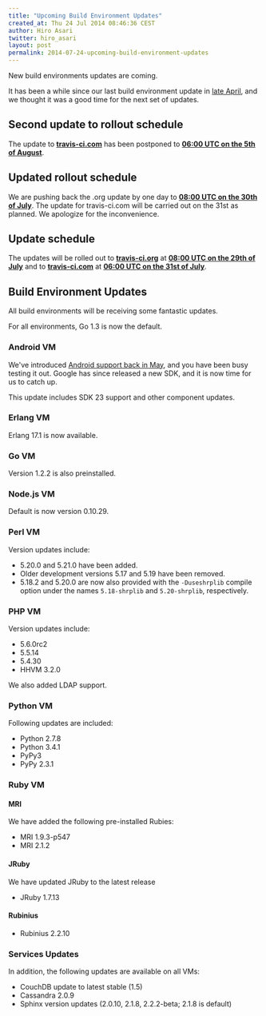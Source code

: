 ```yaml
---
title: "Upcoming Build Environment Updates"
created_at: Thu 24 Jul 2014 08:46:36 CEST
author: Hiro Asari
twitter: hiro_asari
layout: post
permalink: 2014-07-24-upcoming-build-environment-updates
---
```


New build environments updates are coming.

It has been a while since our last build environment update in
[late April](http://blog.travis-ci.com/2014-04-28-upcoming-build-environment-updates/),
and we thought it was a good time for the next set of updates.

## Second update to rollout schedule

The update to **[travis-ci.com](https://travis-ci.com)** has been postponed to
 **[06:00 UTC on the 5th of August](http://everytimezone.com/#2014-8-5,-360,cn3)**.

## Updated rollout schedule

We are pushing back the .org update by one day to **[08:00 UTC on the 30th of July](http://everytimezone.com/#2014-7-30,-240,cn3)**.
The update for travis-ci.com will be carried out on the 31st as planned.
We apologize for the inconvenience.

## Update schedule

The updates will be rolled out to
**[travis-ci.org](https://travis-ci.org)** at **[08:00 UTC on the 29th of July](http://everytimezone.com/#2014-7-29,-240,cn3)** and
to **[travis-ci.com](https://travis-ci.com)** at **[06:00 UTC on the 31st of July](http://everytimezone.com/#2014-7-31,-360,cn3)**.

## Build Environment Updates

All build environments will be receiving some fantastic updates.

For all environments, Go 1.3 is now the default.

### Android VM

We've introduced [Android support back in May](2014-05-07-android-build-support-now-in-beta),
and you have been busy testing it out.
Google has since released a new SDK, and it is now time for us to catch up.

This update includes SDK 23 support and other component updates.

### Erlang VM

Erlang 17.1 is now available.

### Go VM

Version 1.2.2 is also preinstalled.

### Node.js VM

Default is now version 0.10.29.

### Perl VM

Version updates include:

* 5.20.0 and 5.21.0 have been added.
* Older development versions 5.17 and 5.19 have been removed.
* 5.18.2 and 5.20.0 are now also provided with the `-Duseshrplib` compile option under the names
  `5.18-shrplib` and `5.20-shrplib`, respectively.

### PHP VM

Version updates include:

* 5.6.0rc2
* 5.5.14
* 5.4.30
* HHVM 3.2.0

We also added LDAP support.

### Python VM

Following updates are included:

* Python 2.7.8
* Python 3.4.1
* PyPy3
* PyPy 2.3.1

### Ruby VM

#### MRI

We have added the following pre-installed Rubies:

* MRI 1.9.3-p547
* MRI 2.1.2

#### JRuby

We have updated JRuby to the latest release

* JRuby 1.7.13

#### Rubinius

* Rubinius 2.2.10


### Services Updates

In addition, the following updates are available on all VMs:

* CouchDB update to latest stable (1.5)
* Cassandra 2.0.9
* Sphinx version updates (2.0.10, 2.1.8, 2.2.2-beta; 2.1.8 is default)

